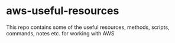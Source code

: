 # aws-useful-resources
This repo contains some of the useful resources, methods, scripts, commands, notes etc. for working with AWS 
